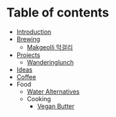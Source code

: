 # Table of contents

- [Introduction](README.md)
- [Brewing](brewing/brewing.md)
  - [Makgeolli 막걸리](brewing/makgeolli.md)
- [Projects](projects/projects.md)
  - [Wanderinglunch](projects/wanderinglunch.md)
- [Ideas](ideas/ideas.md)
- [Coffee](coffee/coffee.md)
- Food
  - [Water Alternatives](food/water-alternatives.md)
  - Cooking
    - [Vegan Butter](/food/cooking/vegan-butter.md)
